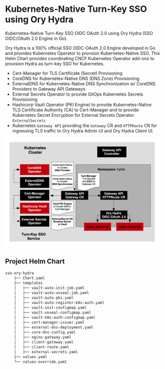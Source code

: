 # Kubernetes-Native Turn-Key SSO using Ory Hydra
Kubernetes-Native Turn-Key SSO OIDC OAuth 2.0 using Ory Hydra (SSO OIDC/OAuth 2.0 Engine in Go).

Ory Hydra is a 100% official SSO OIDC-OAuth 2.0 Engine developed in Go and provides Kubernetes Operator to provsion
Kubernetes-Native SSO. This Helm Chart provides coordinating CNCF Kubernetes Operator add-ons to provision Hydra as turn-key SSO for Kubernetes.

- Cert-Manager for TLS Certificate (Secret) Provisoning
- CoreDNS for Kubernetes-Native DNS (DNS Zone) Provisioning
- ExternalDNS for Kubernetes-Native DNS Synchronization w/ CoreDNS Providers to Gateway API Gateways
- External Secrets Operator to provide GitOps Kubernetes Secrets Provisioning
- Hashicorp Vault Operator (PKI Engine) to provide Kubernetes-Native TLS Certificate Authority (CA)
to Cert-Manager and to provide Kubernetes Secret Encryption for External Secrets Operator `ExternalSecrets`
- Kubernetes `Gateway API` providing the `Gateway` CR and `HTTPRoute` CR for ingressing TLS traffic to Ory Hydra Admin UI and Ory Hydra Client UI.

![ory-hydra-turn-key-k8s-architecture](docs/hydra-sso.png)

## Project Helm Chart

```shell
sso-ory-hydra
    ├── Chart.yaml
    ├── templates
    │   ├── vault-auto-init-job.yaml
    │   ├── vault-auto-unseal-job.yaml
    │   ├── vault-auto-pki.yaml
    │   ├── vault-auto-register-k8s-auth.yaml
    │   ├── vault-init-configmap.yaml
    │   ├── vault-unseal-configmap.yaml
    │   ├── vault-k8s-auth-configmap.yaml
    │   ├── cert-manager-issuer.yaml
    │   ├── external-dns-deployment.yaml
    │   ├── core-dns-config.yaml
    │   ├── nginx-gateway.yaml
    │   ├── client-gateway.yaml
    │   ├── client-route.yaml
    │   ├── external-secrets.yaml
    ├── values.yaml
    └── values-override.yaml
```
